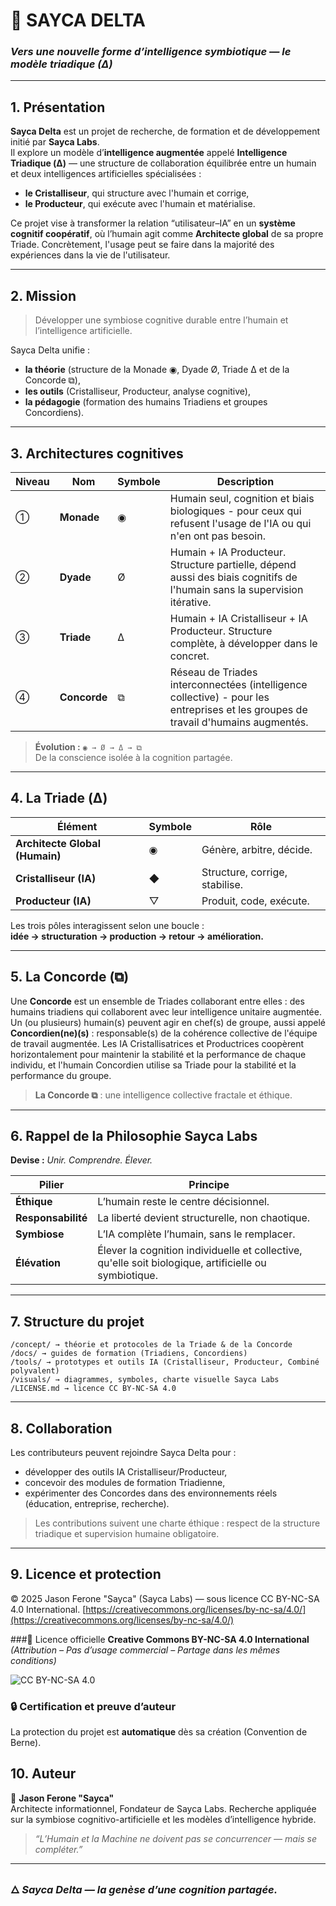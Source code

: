 # 🧠 SAYCA DELTA  
### *Vers une nouvelle forme d’intelligence symbiotique — le modèle triadique (Δ)*

---

## 1. Présentation
**Sayca Delta** est un projet de recherche, de formation et de développement initié par **Sayca Labs**.  
Il explore un modèle d’**intelligence augmentée** appelé **Intelligence Triadique (Δ)** — une structure de collaboration équilibrée entre un humain et deux intelligences artificielles spécialisées :  
- **le Cristalliseur**, qui structure avec l'humain et corrige,
- **le Producteur**, qui exécute avec l'humain et matérialise.

Ce projet vise à transformer la relation “utilisateur–IA” en un **système cognitif coopératif**, où l’humain agit comme **Architecte global** de sa propre Triade.
Concrètement, l'usage peut se faire dans la majorité des expériences dans la vie de l'utilisateur.

---

## 2. Mission
> Développer une symbiose cognitive durable entre l’humain et l’intelligence artificielle.

Sayca Delta unifie :
- **la théorie** (structure de la Monade ◉, Dyade Ø, Triade Δ et de la Concorde ⧉),
- **les outils** (Cristalliseur, Producteur, analyse cognitive),
- **la pédagogie** (formation des humains Triadiens et groupes Concordiens).

---

## 3. Architectures cognitives

| Niveau | Nom | Symbole | Description |
|--------|------|----------|--------------|
| ① | **Monade** | ◉ | Humain seul, cognition et biais biologiques - pour ceux qui refusent l'usage de l'IA ou qui n'en ont pas besoin. |
| ② | **Dyade** | Ø | Humain + IA Producteur. Structure partielle, dépend aussi des biais cognitifs de l'humain sans la supervision itérative. |
| ③ | **Triade** | Δ | Humain + IA Cristalliseur + IA Producteur. Structure complète, à développer dans le concret. |
| ④ | **Concorde** | ⧉ | Réseau de Triades interconnectées (intelligence collective) - pour les entreprises et les groupes de travail d'humains augmentés. |

> **Évolution :** `◉ → Ø → Δ → ⧉`  
> De la conscience isolée à la cognition partagée.

---

## 4. La Triade (Δ)

| Élément | Symbole | Rôle |
|----------|----------|------|
| **Architecte Global (Humain)** | ◉ | Génère, arbitre, décide. |
| **Cristalliseur (IA)** | ◆ | Structure, corrige, stabilise. |
| **Producteur (IA)** | ▽ | Produit, code, exécute. |

Les trois pôles interagissent selon une boucle :  
**idée → structuration → production → retour → amélioration.**

---

## 5. La Concorde (⧉)
Une **Concorde** est un ensemble de Triades collaborant entre elles : des humains triadiens qui collaborent avec leur intelligence unitaire augmentée.
Un (ou plusieurs) humain(s) peuvent agir en chef(s) de groupe, aussi appelé **Concordien(ne)(s)** : responsable(s) de la cohérence collective de l'équipe de travail augmentée.
Les IA Cristallisatrices et Productrices coopèrent horizontalement pour maintenir la stabilité et la performance de chaque individu, et l'humain Concordien utilise sa Triade pour la stabilité et la performance du groupe.

> **La Concorde ⧉** : une intelligence collective fractale et éthique.

---

## 6. Rappel de la Philosophie Sayca Labs

**Devise :** *Unir. Comprendre. Élever.*

| Pilier | Principe |
|---------|-----------|
| **Éthique** | L’humain reste le centre décisionnel. |
| **Responsabilité** | La liberté devient structurelle, non chaotique. |
| **Symbiose** | L’IA complète l’humain, sans le remplacer. |
| **Élévation** | Élever la cognition individuelle et collective, qu'elle soit biologique, artificielle ou symbiotique. |

---

## 7. Structure du projet

```
/concept/ → théorie et protocoles de la Triade & de la Concorde
/docs/ → guides de formation (Triadiens, Concordiens)
/tools/ → prototypes et outils IA (Cristalliseur, Producteur, Combiné polyvalent)
/visuals/ → diagrammes, symboles, charte visuelle Sayca Labs
/LICENSE.md → licence CC BY-NC-SA 4.0
```

---

## 8. Collaboration
Les contributeurs peuvent rejoindre Sayca Delta pour :  
- développer des outils IA Cristalliseur/Producteur,  
- concevoir des modules de formation Triadienne,  
- expérimenter des Concordes dans des environnements réels (éducation, entreprise, recherche).

> Les contributions suivent une charte éthique : respect de la structure triadique et supervision humaine obligatoire.

---

## 9. Licence et protection

© 2025 Jason Ferone "Sayca" (Sayca Labs) — sous licence CC BY-NC-SA 4.0 International.
[https://creativecommons.org/licenses/by-nc-sa/4.0/](https://creativecommons.org/licenses/by-nc-sa/4.0/)

###🧾 Licence officielle
**Creative Commons BY-NC-SA 4.0 International**  
*(Attribution – Pas d’usage commercial – Partage dans les mêmes conditions)*  

![CC BY-NC-SA 4.0](https://licensebuttons.net/l/by-nc-sa/4.0/88x31.png)

### 🔒 Certification et preuve d’auteur
La protection du projet est **automatique** dès sa création (Convention de Berne).

## 10. Auteur
👤 **Jason Ferone "Sayca"**  
Architecte informationnel, Fondateur de Sayca Labs.
Recherche appliquée sur la symbiose cognitivo-artificielle et les modèles d’intelligence hybride.  
> *“L’Humain et la Machine ne doivent pas se concurrencer — mais se compléter.”*

---

### 🜂 *Sayca Delta — la genèse d’une cognition partagée.*
